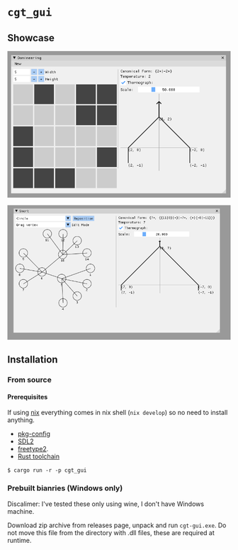 # `cgt_gui`

## Showcase

![Domineering](./img/showcase_domineering.png)

![Snort](./img/showcase_snort.png)

## Installation

### From source

#### Prerequisites

If using [nix](https://nixos.org/) everything comes in nix shell (`nix develop`) so no need to install anything.

- [pkg-config](https://www.freedesktop.org/wiki/Software/pkg-config/)
- [SDL2](https://www.libsdl.org/) 
- [freetype2](https://freetype.org/).
- [Rust toolchain](https://doc.rust-lang.org/cargo/getting-started/installation.html)

```console
$ cargo run -r -p cgt_gui
```

### Prebuilt bianries (Windows only)

Discalimer: I've tested these only using wine, I don't have Windows machine.

Download zip archive from releases page, unpack and run `cgt-gui.exe`. Do not move this file from the directory with .dll files, these are required at runtime.
